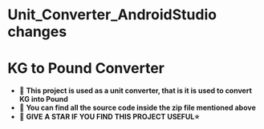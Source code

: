 # Unit_Converter_AndroidStudio changes
# KG to Pound Converter
- 🌱 **This project is used as a unit converter, that is it is used to convert KG into Pound**
- 🌱 **You can find all the source code inside the zip file mentioned above** 
- 🌱 **GIVE A STAR IF YOU FIND THIS PROJECT USEFUL⭐**
